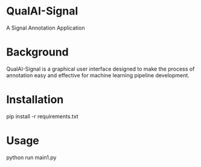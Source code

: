 # QualAI-Signal
A Signal Annotation Application

# Background
QualAI-Signal is a graphical user interface designed to make the process of annotation easy and effective for machine learning pipeline development. 

# Installation
pip install -r requirements.txt

# Usage
python run main1.py
